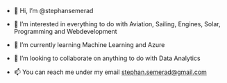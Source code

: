 - 👋 Hi, I’m @stephansemerad

- 👀 I’m interested in everything to do with Aviation, Sailing, Engines, Solar, Programming and Webdevelopment
- 🌱 I’m currently learning Machine Learning and Azure
- 💞️ I’m looking to collaborate on anything to do with Data Analytics
- 📫 You can reach me under my email stephan.semerad@gmail.com

<!---
stephansemerad/stephansemerad is a ✨ special ✨ repository because its `README.md` (this file) appears on your GitHub profile.
You can click the Preview link to take a look at your changes.
--->
